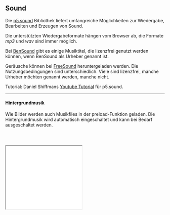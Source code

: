 ## Sound

Die [p5.sound](https://p5js.org/reference/#/libraries/p5.sound) Bibliothek liefert umfangreiche Möglichkeiten
zur Wiedergabe, Bearbeiten und Erzeugen von Sound.

Die unterstützten Wiedergabeformate hängen vom Browser ab, die Formate *mp3* und *wav* sind immer möglich.

Bei [BenSound](https://www.bensound.com/) gibt es einige Musiktitel, die lizenzfrei genutzt werden können, wenn
BenSound als Urheber genannt ist.

Geräusche können bei [FreeSound](https://freesound.org/) heruntergeladen werden. Die Nutzungsbedingungen sind
unterschiedlich. Viele sind lizenzfrei, manche Urheber möchten genannt werden, manche nicht. 

Tutorial: Daniel Shiffmans [Youtube Tutorial](https://www.youtube.com/playlist?list=PLRqwX-V7Uu6aFcVjlDAkkGIixw70s7jpW) für p5.sound.

-----

#### Hintergrundmusik 

Wie Bilder werden auch Musikfiles in der preload-Funktion geladen.
Die Hintergrundmusik wird automatisch eingeschaltet und kann bei Bedarf ausgeschaltet werden.

```



```

<iframe src="startStop.html" width="240" height="200"></iframe>

